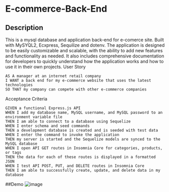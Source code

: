 # E-commerce-Back-End
## Description
This is a mysql database and application back-end for e-comerce site. Built with MySYQL2, Ecxpress, Sequilize and dotenv. The application is designed to be easily customizable and scalable, with the ability to add new features and functionality as needed. It also includes comprehensive documentation for developers to quickly understand how the application works and how to use it in their own projects.
User Story
```
AS A manager at an internet retail company
I WANT a back end for my e-commerce website that uses the latest technologies
SO THAT my company can compete with other e-commerce companies
```
Acceptance Criteria
```
GIVEN a functional Express.js API
WHEN I add my database name, MySQL username, and MySQL password to an environment variable file
THEN I am able to connect to a database using Sequelize
WHEN I enter schema and seed commands
THEN a development database is created and is seeded with test data
WHEN I enter the command to invoke the application
THEN my server is started and the Sequelize models are synced to the MySQL database
WHEN I open API GET routes in Insomnia Core for categories, products, or tags
THEN the data for each of these routes is displayed in a formatted JSON
WHEN I test API POST, PUT, and DELETE routes in Insomnia Core
THEN I am able to successfully create, update, and delete data in my database
```
##Demo
![image](https://user-images.githubusercontent.com/118794860/233194782-7f7359bc-912a-4dce-a582-2cd820c571bf.png)
